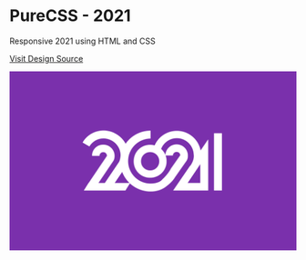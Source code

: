 # PureCSS - 2021

Responsive 2021 using HTML and CSS

[Visit Design Source](https://dribbble.com/shots/14829754-2021)

<div align="center">
   <img src="screenshot.png" width="800" />
</div
